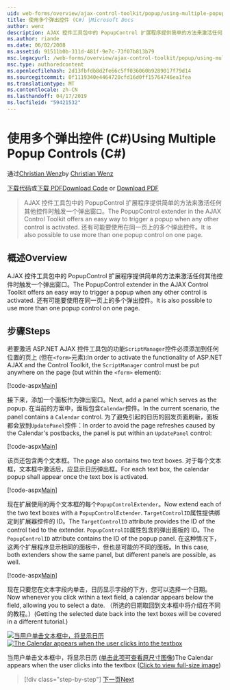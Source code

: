 ```yaml
---
uid: web-forms/overview/ajax-control-toolkit/popup/using-multiple-popup-controls-cs
title: 使用多个弹出控件 (C#) |Microsoft Docs
author: wenz
description: AJAX 控件工具包中的 PopupControl 扩展程序提供简单的方法来激活任何其他控件时触发一个弹出窗口。 还有可能要使用 m...
ms.author: riande
ms.date: 06/02/2008
ms.assetid: 91511b0b-311d-481f-9e7c-73f07b813b79
msc.legacyurl: /web-forms/overview/ajax-control-toolkit/popup/using-multiple-popup-controls-cs
msc.type: authoredcontent
ms.openlocfilehash: 2d13fbfdb8d2fe66c5ff036060b9289017f79d14
ms.sourcegitcommit: 0f1119340e4464720cfd16d0ff15764746ea1fea
ms.translationtype: MT
ms.contentlocale: zh-CN
ms.lasthandoff: 04/17/2019
ms.locfileid: "59421532"
---
```

# <a name="using-multiple-popup-controls-c"></a><span data-ttu-id="a0e34-104">使用多个弹出控件 (C#)</span><span class="sxs-lookup"><span data-stu-id="a0e34-104">Using Multiple Popup Controls (C#)</span></span>

<span data-ttu-id="a0e34-105">通过[Christian Wenz](https://github.com/wenz)</span><span class="sxs-lookup"><span data-stu-id="a0e34-105">by [Christian Wenz](https://github.com/wenz)</span></span>

<span data-ttu-id="a0e34-106">[下载代码](http://download.microsoft.com/download/9/3/f/93f8daea-bebd-4821-833b-95205389c7d0/PopupControl1.cs.zip)或[下载 PDF](http://download.microsoft.com/download/2/d/c/2dc10e34-6983-41d4-9c08-f78f5387d32b/popupcontrol1CS.pdf)</span><span class="sxs-lookup"><span data-stu-id="a0e34-106">[Download Code](http://download.microsoft.com/download/9/3/f/93f8daea-bebd-4821-833b-95205389c7d0/PopupControl1.cs.zip) or [Download PDF](http://download.microsoft.com/download/2/d/c/2dc10e34-6983-41d4-9c08-f78f5387d32b/popupcontrol1CS.pdf)</span></span>

> <span data-ttu-id="a0e34-107">AJAX 控件工具包中的 PopupControl 扩展程序提供简单的方法来激活任何其他控件时触发一个弹出窗口。</span><span class="sxs-lookup"><span data-stu-id="a0e34-107">The PopupControl extender in the AJAX Control Toolkit offers an easy way to trigger a popup when any other control is activated.</span></span> <span data-ttu-id="a0e34-108">还有可能要使用在同一页上的多个弹出控件。</span><span class="sxs-lookup"><span data-stu-id="a0e34-108">It is also possible to use more than one popup control on one page.</span></span>


## <a name="overview"></a><span data-ttu-id="a0e34-109">概述</span><span class="sxs-lookup"><span data-stu-id="a0e34-109">Overview</span></span>

<span data-ttu-id="a0e34-110">AJAX 控件工具包中的 PopupControl 扩展程序提供简单的方法来激活任何其他控件时触发一个弹出窗口。</span><span class="sxs-lookup"><span data-stu-id="a0e34-110">The PopupControl extender in the AJAX Control Toolkit offers an easy way to trigger a popup when any other control is activated.</span></span> <span data-ttu-id="a0e34-111">还有可能要使用在同一页上的多个弹出控件。</span><span class="sxs-lookup"><span data-stu-id="a0e34-111">It is also possible to use more than one popup control on one page.</span></span>

## <a name="steps"></a><span data-ttu-id="a0e34-112">步骤</span><span class="sxs-lookup"><span data-stu-id="a0e34-112">Steps</span></span>

<span data-ttu-id="a0e34-113">若要激活 ASP.NET AJAX 控件工具包的功能`ScriptManager`控件必须添加到任何位置的页上 (但在`<form>`元素):</span><span class="sxs-lookup"><span data-stu-id="a0e34-113">In order to activate the functionality of ASP.NET AJAX and the Control Toolkit, the `ScriptManager` control must be put anywhere on the page (but within the `<form>` element):</span></span>

[!code-aspx[Main](using-multiple-popup-controls-cs/samples/sample1.aspx)]

<span data-ttu-id="a0e34-114">接下来，添加一个面板作为弹出窗口。</span><span class="sxs-lookup"><span data-stu-id="a0e34-114">Next, add a panel which serves as the popup.</span></span> <span data-ttu-id="a0e34-115">在当前的方案中，面板包含`Calendar`控件。</span><span class="sxs-lookup"><span data-stu-id="a0e34-115">In the current scenario, the panel contains a `Calendar` control.</span></span> <span data-ttu-id="a0e34-116">为了避免引起的日历的回发页面刷新，面板都会放到`UpdatePanel`控件：</span><span class="sxs-lookup"><span data-stu-id="a0e34-116">In order to avoid the page refreshes caused by the Calendar's postbacks, the panel is put within an `UpdatePanel` control:</span></span>

[!code-aspx[Main](using-multiple-popup-controls-cs/samples/sample2.aspx)]

<span data-ttu-id="a0e34-117">该页还包含两个文本框。</span><span class="sxs-lookup"><span data-stu-id="a0e34-117">The page also contains two text boxes.</span></span> <span data-ttu-id="a0e34-118">对于每个文本框，文本框中激活后，应显示日历弹出框。</span><span class="sxs-lookup"><span data-stu-id="a0e34-118">For each text box, the calendar popup shall appear once the text box is activated.</span></span>

[!code-aspx[Main](using-multiple-popup-controls-cs/samples/sample3.aspx)]

<span data-ttu-id="a0e34-119">现在扩展使用的两个文本框的每个`PopupControlExtender`。</span><span class="sxs-lookup"><span data-stu-id="a0e34-119">Now extend each of the two text boxes with a `PopupControlExtender`.</span></span> <span data-ttu-id="a0e34-120">`TargetControlID`属性提供绑定到扩展器控件的 ID。</span><span class="sxs-lookup"><span data-stu-id="a0e34-120">The `TargetControlID` attribute provides the ID of the control tied to the extender.</span></span> <span data-ttu-id="a0e34-121">`PopupControlID`属性包含的弹出面板的 ID。</span><span class="sxs-lookup"><span data-stu-id="a0e34-121">The `PopupControlID` attribute contains the ID of the popup panel.</span></span> <span data-ttu-id="a0e34-122">在这种情况下，这两个扩展程序显示相同的面板中，但也是可能的不同的面板。</span><span class="sxs-lookup"><span data-stu-id="a0e34-122">In this case, both extenders show the same panel, but different panels are possible, as well.</span></span>

[!code-aspx[Main](using-multiple-popup-controls-cs/samples/sample4.aspx)]

<span data-ttu-id="a0e34-123">现在只要您在文本字段内单击，日历显示字段的下方，您可以选择一个日期。</span><span class="sxs-lookup"><span data-stu-id="a0e34-123">Now whenever you click within a text field, a calendar appears below the field, allowing you to select a date.</span></span> <span data-ttu-id="a0e34-124">（所选的日期取回到文本框中将介绍在不同的教程。）</span><span class="sxs-lookup"><span data-stu-id="a0e34-124">(Getting the selected date back into the text boxes will be covered in a different tutorial.)</span></span>


<span data-ttu-id="a0e34-125">[![当用户单击文本框中，将显示日历](using-multiple-popup-controls-cs/_static/image2.png)](using-multiple-popup-controls-cs/_static/image1.png)</span><span class="sxs-lookup"><span data-stu-id="a0e34-125">[![The Calendar appears when the user clicks into the textbox](using-multiple-popup-controls-cs/_static/image2.png)](using-multiple-popup-controls-cs/_static/image1.png)</span></span>

<span data-ttu-id="a0e34-126">当用户单击文本框中，将显示日历 ([单击此项可查看原尺寸图像](using-multiple-popup-controls-cs/_static/image3.png))</span><span class="sxs-lookup"><span data-stu-id="a0e34-126">The Calendar appears when the user clicks into the textbox ([Click to view full-size image](using-multiple-popup-controls-cs/_static/image3.png))</span></span>

> [!div class="step-by-step"]
> [<span data-ttu-id="a0e34-127">下一页</span><span class="sxs-lookup"><span data-stu-id="a0e34-127">Next</span></span>](handling-postbacks-from-a-popup-control-with-an-updatepanel-cs.md)
